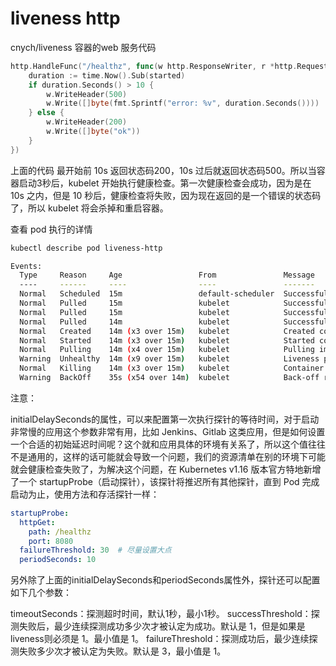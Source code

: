 # liveness http

cnych/liveness 容器的web 服务代码

```go
http.HandleFunc("/healthz", func(w http.ResponseWriter, r *http.Request) {
    duration := time.Now().Sub(started)
    if duration.Seconds() > 10 {
        w.WriteHeader(500)
        w.Write([]byte(fmt.Sprintf("error: %v", duration.Seconds())))
    } else {
        w.WriteHeader(200)
        w.Write([]byte("ok"))
    }
})
```

上面的代码 最开始前 10s 返回状态码200，10s 过后就返回状态码500。所以当容器启动3秒后，kubelet 开始执行健康检查。第一次健康检查会成功，因为是在 10s 之内，但是 10 秒后，健康检查将失败，因为现在返回的是一个错误的状态码了，所以 kubelet 将会杀掉和重启容器。


查看 pod 执行的详情

```sh
kubectl describe pod liveness-http 

Events:
  Type     Reason     Age                 From               Message
  ----     ------     ----                ----               -------
  Normal   Scheduled  15m                 default-scheduler  Successfully assigned default/liveness-http to minikube
  Normal   Pulled     15m                 kubelet            Successfully pulled image "cnych/liveness" in 10.189247083s (10.189254377s including waiting)
  Normal   Pulled     15m                 kubelet            Successfully pulled image "cnych/liveness" in 3.852543295s (3.852628754s including waiting)
  Normal   Pulled     14m                 kubelet            Successfully pulled image "cnych/liveness" in 6.22557966s (6.225588599s including waiting)
  Normal   Created    14m (x3 over 15m)   kubelet            Created container livenss
  Normal   Started    14m (x3 over 15m)   kubelet            Started container livenss
  Normal   Pulling    14m (x4 over 15m)   kubelet            Pulling image "cnych/liveness"
  Warning  Unhealthy  14m (x9 over 15m)   kubelet            Liveness probe failed: HTTP probe failed with statuscode: 500
  Normal   Killing    14m (x3 over 15m)   kubelet            Container livenss failed liveness probe, will be restarted
  Warning  BackOff    35s (x54 over 14m)  kubelet            Back-off restarting failed container livenss in pod liveness-http_default(79380c26-a160-466c-8a2a-5f2c4362580e)
```

注意：

initialDelaySeconds的属性，可以来配置第一次执行探针的等待时间，对于启动非常慢的应用这个参数非常有用，比如 Jenkins、Gitlab 这类应用，但是如何设置一个合适的初始延迟时间呢？这个就和应用具体的环境有关系了，所以这个值往往不是通用的，这样的话可能就会导致一个问题，我们的资源清单在别的环境下可能就会健康检查失败了，为解决这个问题，在 Kubernetes v1.16 版本官方特地新增了一个 startupProbe（启动探针），该探针将推迟所有其他探针，直到 Pod 完成启动为止，使用方法和存活探针一样：

```yaml
startupProbe:
  httpGet:
    path: /healthz
    port: 8080
  failureThreshold: 30  # 尽量设置大点
  periodSeconds: 10
```

另外除了上面的initialDelaySeconds和periodSeconds属性外，探针还可以配置如下几个参数：

timeoutSeconds：探测超时时间，默认1秒，最小1秒。
successThreshold：探测失败后，最少连续探测成功多少次才被认定为成功。默认是 1，但是如果是liveness则必须是 1。最小值是 1。
failureThreshold：探测成功后，最少连续探测失败多少次才被认定为失败。默认是 3，最小值是 1。

